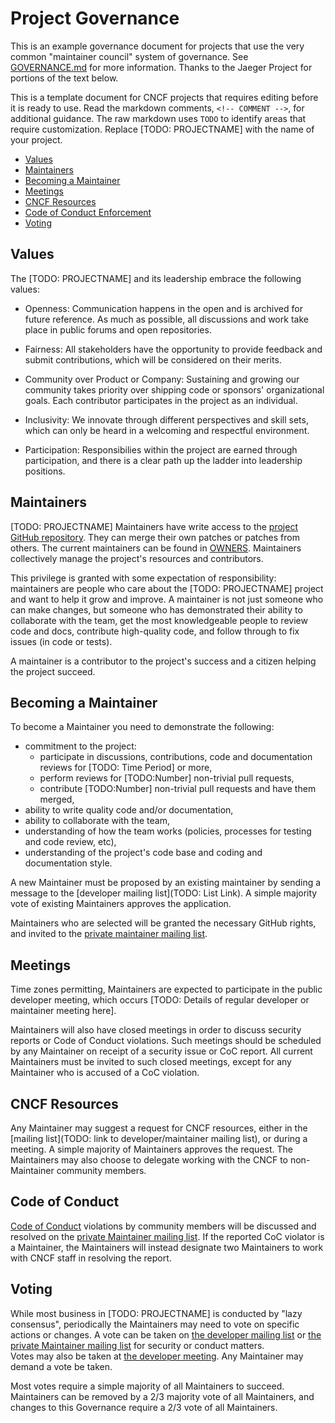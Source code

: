 # Project Governance

This is an example governance document for projects that use the very common
"maintainer council" system of governance.  See [GOVERNANCE.md](/GOVERNANCE.md)
for more information.  Thanks to the Jaeger Project for portions of the text
below.

This is a template document for CNCF projects that requires editing
before it is ready to use. Read the markdown comments, `<!-- COMMENT -->`, for
additional guidance. The raw markdown uses `TODO` to identify areas that
require customization.  Replace [TODO: PROJECTNAME] with the name of your project.

- [Values](#values)
- [Maintainers](#maintainers)
- [Becoming a Maintainer](#becoming-a-maintainer)
- [Meetings](#meetings)
- [CNCF Resources](#cncf-resources)
- [Code of Conduct Enforcement](#code-of-conduct)
- [Voting](#voting)

## Values

<!-- This is where you put the core values or principles of your project, like
openness, distributed design, fairness, diversity, etc.

References and Examples
* https://www.apache.org/theapacheway/
* https://kubernetes.io/community/values/

See https://contribute.cncf.io/maintainers/governance/charter for guidance and
additional examples.  The values below are just example values as a jumping-off
point for your project's actual values.  -->

The [TODO: PROJECTNAME] and its leadership embrace the following values:

* Openness: Communication happens in the open and is archived for future
  reference. As much as possible, all discussions and work take place in public
  forums and open repositories.

* Fairness: All stakeholders have the opportunity to provide feedback and submit
  contributions, which will be considered on their merits.

* Community over Product or Company: Sustaining and growing our community takes
  priority over shipping code or sponsors' organizational goals.  Each
  contributor participates in the project as an individual.

* Inclusivity: We innovate through different perspectives and skill sets, which
  can only be heard in a welcoming and respectful environment.

* Participation: Responsibilies within the project are earned through
  participation, and there is a clear path up the ladder into leadership
  positions.

## Maintainers

[TODO: PROJECTNAME] Maintainers have write access to the [project GitHub repository](TODO).
They can merge their own patches or patches from others. The current maintainers
can be found in [OWNERS](./OWNERS).  Maintainers collectively manage the project's
resources and contributors.

This privilege is granted with some expectation of responsibility: maintainers
are people who care about the [TODO: PROJECTNAME] project and want to help it grow and
improve. A maintainer is not just someone who can make changes, but someone who
has demonstrated their ability to collaborate with the team, get the most
knowledgeable people to review code and docs, contribute high-quality code, and
follow through to fix issues (in code or tests).

A maintainer is a contributor to the project's success and a citizen helping
the project succeed.

## Becoming a Maintainer

<!-- If you have full Contributor Ladder documentation that covers becoming
a Maintainer or Owner, then this section should instead be a reference to that
documentation -->

To become a Maintainer you need to demonstrate the following:

  * commitment to the project:
    * participate in discussions, contributions, code and documentation reviews
      for [TODO: Time Period] or more,
    * perform reviews for [TODO:Number] non-trivial pull requests,
    * contribute [TODO:Number] non-trivial pull requests and have them merged,
  * ability to write quality code and/or documentation,
  * ability to collaborate with the team,
  * understanding of how the team works (policies, processes for testing and code review, etc),
  * understanding of the project's code base and coding and documentation style.
  <!-- add any additional Maintainer requirements here -->

A new Maintainer must be proposed by an existing maintainer by sending a message to the
[developer mailing list](TODO: List Link). A simple majority vote of existing Maintainers
approves the application.

Maintainers who are selected will be granted the necessary GitHub rights,
and invited to the [private maintainer mailing list](TODO).

## Meetings

Time zones permitting, Maintainers are expected to participate in the public
developer meeting, which occurs
[TODO: Details of regular developer or maintainer meeting here].  

Maintainers will also have closed meetings in order to discuss security reports
or Code of Conduct violations.  Such meetings should be scheduled by any
Maintainer on receipt of a security issue or CoC report.  All current Maintainers
must be invited to such closed meetings, except for any Maintainer who is
accused of a CoC violation.

## CNCF Resources

Any Maintainer may suggest a request for CNCF resources, either in the
[mailing list](TODO: link to developer/maintainer mailing list), or during a
meeting.  A simple majority of Maintainers approves the request.  The Maintainers
may also choose to delegate working with the CNCF to non-Maintainer community
members.

## Code of Conduct

<!-- This assumes that your project does not have a separate Code of Conduct
Committee; most maintainer-run projects do not.  Remember to place a link
to the private Maintainer mailing list or alias in the code-of-conduct file.-->

[Code of Conduct](./code-of-conduct.md)
violations by community members will be discussed and resolved
on the [private Maintainer mailing list](TODO).  If the reported CoC violator
is a Maintainer, the Maintainers will instead designate two Maintainers to work
with CNCF staff in resolving the report.

## Voting

While most business in [TODO: PROJECTNAME] is conducted by "lazy consensus", periodically
the Maintainers may need to vote on specific actions or changes.
A vote can be taken on [the developer mailing list](TODO) or
[the private Maintainer mailing list](TODO) for security or conduct matters.  
Votes may also be taken at [the developer meeting](TODO).  Any Maintainer may
demand a vote be taken.

Most votes require a simple majority of all Maintainers to succeed. Maintainers
can be removed by a 2/3 majority vote of all Maintainers, and changes to this
Governance require a 2/3 vote of all Maintainers.
